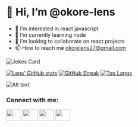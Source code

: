 <h1>👋 Hi, I’m @okore-lens</h1>

- 👀 I’m interested in react javascript
- 🌱 I’m currently learning node
- 💞️ I’m looking to collaborate on react projects
- 📫 How to reach me okorelens27@gmail.com

<img src="https://readme-jokes.vercel.app/api" alt="Jokes Card" />


[![Lens' GitHub stats](https://github-readme-stats.vercel.app/api?username=okore-lens&show_icons=true&theme=tokyonight)](https://github.com/okore-lens/github-readme-stats)
[![GitHub Streak](http://github-readme-streak-stats.herokuapp.com?user=okore-lens&theme=tokyonight)](https://git.io/streak-stats)
[![Top Langs](https://github-readme-stats.vercel.app/api/top-langs/?username=okore-lens&layout=compact&theme=tokyonight)](https://github.com/okore-lens/github-readme-stats)

![Alt text](https://spotify-recently-played-readme.vercel.app/api?user=31uqw76z7roygbpken4gmgcvqefq)




<h3 align="left">Connect with me:</h3>
<p align="left">
<a href="https://twitter.com/_okorelens" target="blank"><img align="center" src="https://cdn.jsdelivr.net/npm/simple-icons@3.0.1/icons/twitter.svg" alt="" height="30" width="40" /></a>
<a href="https://www.linkedin.com/in/lens-okore-054b15223/" target="blank"><img align="center" src="https://cdn.jsdelivr.net/npm/simple-icons@3.0.1/icons/linkedin.svg" alt="" height="30" width="40" /></a>
<a href="#" target="blank"><img align="center" src="https://cdn.jsdelivr.net/npm/simple-icons@3.0.1/icons/instagram.svg" alt="" height="30" width="40" /></a>
<a href="#" target="blank"><img align="center" src="https://cdn.jsdelivr.net/npm/simple-icons@3.0.1/icons/youtube.svg" alt="" height="30" width="40" /></a>
</p>


<!---
okore-lens/okore-lens is a ✨ special ✨ repository because its `README.md` (this file) appears on your GitHub profile.
You can click the Preview link to take a look at your changes.
--->
